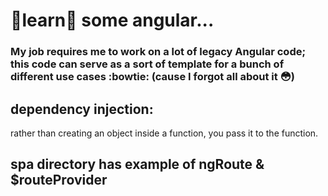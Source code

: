 # :dizzy:learn:dizzy: some angular...

### My job requires me to work on a lot of legacy Angular code; this code can serve as a sort of template for a bunch of different use cases :bowtie: (cause I forgot all about it :flushed:)

## dependency injection:

rather than creating an object inside a function, you pass it to the function.

## spa directory has example of ngRoute & $routeProvider
